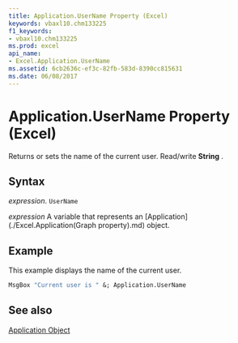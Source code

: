 ```yaml
---
title: Application.UserName Property (Excel)
keywords: vbaxl10.chm133225
f1_keywords:
- vbaxl10.chm133225
ms.prod: excel
api_name:
- Excel.Application.UserName
ms.assetid: 6cb2636c-ef3c-82fb-583d-8390cc815631
ms.date: 06/08/2017
---
```



# Application.UserName Property (Excel)

Returns or sets the name of the current user. Read/write  **String** .


## Syntax

 _expression_. `UserName`

 _expression_ A variable that represents an [Application](./Excel.Application(Graph property).md) object.


## Example

This example displays the name of the current user.


```vb
MsgBox "Current user is " &; Application.UserName
```


## See also


[Application Object](Excel.Application(objec).md)

